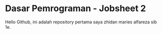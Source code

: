 # Dasar Pemrograman - Jobsheet 2

Hello Github, ini adalah repository pertama saya zhidan maries alfareza sib 1e.
